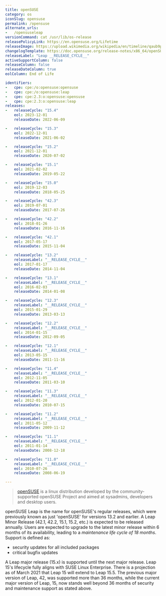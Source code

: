 ```yaml
---
title: openSUSE
category: os
iconSlug: opensuse
permalink: /opensuse
alternate_urls:
-   /opensuseleap
versionCommand: cat /usr/lib/os-release
releasePolicyLink: https://en.opensuse.org/Lifetime
releaseImage: https://upload.wikimedia.org/wikipedia/en/timeline/qaub9pjgtzf5zjbrlbjruujp47jv6r5.png
changelogTemplate: https://doc.opensuse.org/release-notes/x86_64/openSUSE/Leap/__RELEASE_CYCLE__/
releaseLabel: "Leap __RELEASE_CYCLE__"
activeSupportColumn: false
releaseColumn: false
releaseDateColumn: true
eolColumn: End of Life

identifiers:
-   cpe: cpe:/o:opensuse:opensuse
-   cpe: cpe:/o:opensuse:leap
-   cpe: cpe:2.3:o:opensuse:opensuse
-   cpe: cpe:2.3:o:opensuse:leap
releases:
-   releaseCycle: "15.4"
    eol: 2023-12-01
    releaseDate: 2022-06-09

-   releaseCycle: "15.3"
    eol: 2022-12-01
    releaseDate: 2021-06-02

-   releaseCycle: "15.2"
    eol: 2021-12-01
    releaseDate: 2020-07-02

-   releaseCycle: "15.1"
    eol: 2021-02-02
    releaseDate: 2019-05-22

-   releaseCycle: "15.0"
    eol: 2019-12-03
    releaseDate: 2018-05-25

-   releaseCycle: "42.3"
    eol: 2019-07-01
    releaseDate: 2017-07-26

-   releaseCycle: "42.2"
    eol: 2018-01-26
    releaseDate: 2016-11-16

-   releaseCycle: "42.1"
    eol: 2017-05-17
    releaseDate: 2015-11-04

-   releaseCycle: "13.2"
    releaseLabel: "__RELEASE_CYCLE__"
    eol: 2017-01-17
    releaseDate: 2014-11-04

-   releaseCycle: "13.1"
    releaseLabel: "__RELEASE_CYCLE__"
    eol: 2016-02-03
    releaseDate: 2014-01-08

-   releaseCycle: "12.3"
    releaseLabel: "__RELEASE_CYCLE__"
    eol: 2015-01-29
    releaseDate: 2013-03-13

-   releaseCycle: "12.2"
    releaseLabel: "__RELEASE_CYCLE__"
    eol: 2014-01-15
    releaseDate: 2012-09-05

-   releaseCycle: "12.1"
    releaseLabel: "__RELEASE_CYCLE__"
    eol: 2013-05-15
    releaseDate: 2011-11-16

-   releaseCycle: "11.4"
    releaseLabel: "__RELEASE_CYCLE__"
    eol: 2012-11-05
    releaseDate: 2011-03-10

-   releaseCycle: "11.3"
    releaseLabel: "__RELEASE_CYCLE__"
    eol: 2012-01-20
    releaseDate: 2010-07-15

-   releaseCycle: "11.2"
    releaseLabel: "__RELEASE_CYCLE__"
    eol: 2011-05-12
    releaseDate: 2009-11-12

-   releaseCycle: "11.1"
    releaseLabel: "__RELEASE_CYCLE__"
    eol: 2011-01-14
    releaseDate: 2008-12-18

-   releaseCycle: "11.0"
    releaseLabel: "__RELEASE_CYCLE__"
    eol: 2010-07-26
    releaseDate: 2008-06-19

---
```


> [openSUSE](https://www.opensuse.org/) is a linux distribution developed by the community-supported
> openSUSE Project and aimed at sysadmins, developers and desktop users.

openSUSE Leap is the name for openSUSE's regular releases, which were previously known as just
'openSUSE' for versions 13.2 and earlier. A Leap Minor Release (42.1, 42.2, 15.1, 15.2, etc.) is
expected to be released annually. Users are expected to upgrade to the latest minor release within 6
months of its availability, leading to a _maintenance life cycle of 18 months_. Support is defined
as:

- security updates for all included packages
- critical bugfix updates

A Leap major release (15.x) is supported until the next major release. Leap 15's lifecycle fully
aligns with SUSE Linux Enterprise. There is a projection as of March 2021 that Leap 15 will extend
to Leap 15.5. The previous major version of Leap, 42, was supported more than 36 months, while the
current major version of Leap, 15, now stands well beyond 36 months of security and maintenance
support as stated above.
